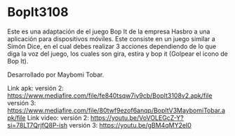# BopIt3108
Este es una adaptación de el juego Bop It de la empresa Hasbro a una aplicación
para dispositivos móviles. Este consiste en un juego similar a Simón Dice, en el
cual debes realizar 3 acciones dependiendo de lo que diga la voz del juego, los 
cuales son gira, estira y bop it (Golpear el icono de Bop It).

Desarrollado por Maybomi Tobar.

Link apk: 
versión 2:
https://www.mediafire.com/file/fe840tsqw7iy9cb/BopIt3108v2.apk/file
versión 3: https://www.mediafire.com/file/80twf9ezof6anqp/BopItV3MaybomiTobar.apk/file
Link video:
versión 2: 
https://youtu.be/VoVOLEGcZ-Y?si=78LT7QrjfQ8P-ish
versión 3:
https://youtu.be/gBM4qMY2eI0
